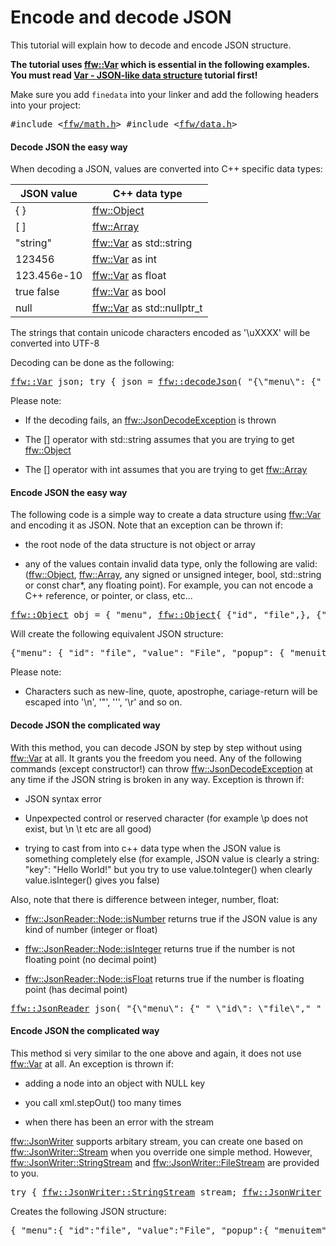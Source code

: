 Encode and decode JSON
=================

This tutorial will explain how to decode and encode JSON structure.

**The tutorial uses [ffw::Var](ffw_Var.html) which is essential in the following examples. You must read [Var - JSON-like data structure](md_doc_markdown_tutorial-var.html) tutorial first!**

Make sure you add `finedata` into your linker and add the following headers into your project:


<pre><div class="lang-cpp" style="white-space: nowrap;"><span class="hljs-meta-keyword">#include &lt;<a href="">ffw/math.h</a>&gt;</span><span class="hljs-normal"></span>
<span class="hljs-normal"></span><span class="hljs-meta-keyword">#include &lt;<a href="">ffw/data.h</a>&gt;</span>
</div></pre>



#### Decode JSON the easy way


When decoding a JSON, values are converted into C++ specific data types:


| JSON value | C++ data type   |
|------|------|
| { } | [ffw::Object](ffw_Object.html)  |
| [ ] | [ffw::Array](ffw_Array.html)  |
| "string" | [ffw::Var](ffw_Var.html) as std::string  |
| 123456 | [ffw::Var](ffw_Var.html) as int  |
| 123.456e-10 | [ffw::Var](ffw_Var.html) as float  |
| true false | [ffw::Var](ffw_Var.html) as bool  |
| null | [ffw::Var](ffw_Var.html) as std::nullptr_t  |


The strings that contain unicode characters encoded as '\uXXXX' will be converted into UTF-8

Decoding can be done as the following:


<pre><div class="lang-cpp" style="white-space: nowrap;"><span class="hljs-normal"><a href="ffw_Var.html">ffw::Var</a> json;</span>
<span class="hljs-normal"></span><span class="hljs-keyword">try</span><span class="hljs-normal"> &#123;</span>
<span class="hljs-normal">  json = <a href="ffw.html#6d044655">ffw::decodeJson</a>(</span>
<span class="hljs-normal">    </span><span class="hljs-string">"&#123;\"menu\": &#123;"</span><span class="hljs-normal"></span>
<span class="hljs-normal">    </span><span class="hljs-string">"  \"id\": \"file\","</span><span class="hljs-normal"></span>
<span class="hljs-normal">    </span><span class="hljs-string">"  \"value\": \"File\","</span><span class="hljs-normal"></span>
<span class="hljs-normal">    </span><span class="hljs-string">"  \"popup\": &#123;"</span><span class="hljs-normal"></span>
<span class="hljs-normal">    </span><span class="hljs-string">"     \"menuitem\": ["</span><span class="hljs-normal"></span>
<span class="hljs-normal">    </span><span class="hljs-string">"       &#123;\"value\": \"New\", \"onclick\": \"CreateNewDoc()\"&#125;,"</span><span class="hljs-normal"></span>
<span class="hljs-normal">    </span><span class="hljs-string">"       &#123;\"value\": \"Open\", \"onclick\": \"OpenDoc()\"&#125;,"</span><span class="hljs-normal"></span>
<span class="hljs-normal">    </span><span class="hljs-string">"       &#123;\"value\": \"Close\", \"onclick\": \"CloseDoc()\"&#125;"</span><span class="hljs-normal"></span>
<span class="hljs-normal">    </span><span class="hljs-string">"     ]"</span><span class="hljs-normal"></span>
<span class="hljs-normal">    </span><span class="hljs-string">"  &#125;"</span><span class="hljs-normal"></span>
<span class="hljs-normal">    </span><span class="hljs-string">"&#125;&#125;"</span><span class="hljs-normal"></span>
<span class="hljs-normal">  );</span>
<span class="hljs-normal">&#125; </span><span class="hljs-keyword">catch</span><span class="hljs-normal"> (<a href="ffw_JsonDecodeException.html">ffw::JsonDecodeException</a>&amp; e)&#123;</span>
<span class="hljs-normal">  std::cerr &lt;&lt; </span><span class="hljs-string">"Error while decoding JSON: "</span><span class="hljs-normal"> &lt;&lt; e.what() &lt;&lt; std::endl;</span>
<span class="hljs-normal">  </span><span class="hljs-keyword">return</span><span class="hljs-normal">;</span>
<span class="hljs-normal">&#125;</span>
<span class="hljs-normal"></span>
<span class="hljs-normal"></span><span class="hljs-keyword">try</span><span class="hljs-normal"> &#123;</span>
<span class="hljs-normal">  </span><span class="hljs-comment">// Check if the root element is an object</span><span class="hljs-normal"></span>
<span class="hljs-normal">  std::cout &lt;&lt; json.<a href="ffw_Var.html#2e070581">is</a>&lt;<a href="ffw_Object.html">ffw::Object</a>&gt;() &lt;&lt; std::endl;</span>
<span class="hljs-normal">  </span><span class="hljs-comment">// Prints: "1"</span><span class="hljs-normal"></span>
<span class="hljs-normal"></span>
<span class="hljs-normal">  </span><span class="hljs-comment">// Access key (returns a reference)</span><span class="hljs-normal"></span>
<span class="hljs-normal">  std::cout &lt;&lt; json[</span><span class="hljs-string">"menu"</span><span class="hljs-normal">][</span><span class="hljs-string">"id"</span><span class="hljs-normal">].<a href="ffw_Var.html#1be6ba0e">getAs</a>&lt;std::string&gt;() &lt;&lt; std::endl;</span>
<span class="hljs-normal">  </span><span class="hljs-comment">// Prints: "file"</span><span class="hljs-normal"></span>
<span class="hljs-normal"></span>
<span class="hljs-normal">  </span><span class="hljs-comment">// Exactly same as above, but returns a copy instead</span><span class="hljs-normal"></span>
<span class="hljs-normal">  std::cout &lt;&lt; json[</span><span class="hljs-string">"menu"</span><span class="hljs-normal">][</span><span class="hljs-string">"id"</span><span class="hljs-normal">].<a href="ffw_Var.html#1804ed51">toString</a>() &lt;&lt; std::endl;</span>
<span class="hljs-normal"></span>
<span class="hljs-normal">  </span><span class="hljs-comment">// Exactly same as above:</span><span class="hljs-normal"></span>
<span class="hljs-normal">  std::cout &lt;&lt; json.<a href="ffw_Var.html#1be6ba0e">getAs</a>&lt;<a href="ffw_Object.html">ffw::Object</a>&gt;()[</span><span class="hljs-string">"menu"</span><span class="hljs-normal">].getAs&lt;ffw::Object&gt;()[</span><span class="hljs-string">"id"</span><span class="hljs-normal">].toString() &lt;&lt; std::endl;</span>
<span class="hljs-normal">  </span><span class="hljs-comment">// In the previous example, using ["key"] on ffw::Var </span><span class="hljs-normal"></span>
<span class="hljs-normal">  </span><span class="hljs-comment">// will automatically call getAs&lt;ffw::Object&gt;()</span><span class="hljs-normal"></span>
<span class="hljs-normal">  </span><span class="hljs-comment">// Also, using [integer] on ffw::Var will do the same but will cast to ffw::Array</span><span class="hljs-normal"></span>
<span class="hljs-normal"></span>
<span class="hljs-normal">  </span><span class="hljs-comment">// Access a chain of keys</span><span class="hljs-normal"></span>
<span class="hljs-normal">  std::cout &lt;&lt; json[</span><span class="hljs-string">"menu"</span><span class="hljs-normal">][</span><span class="hljs-string">"popup"</span><span class="hljs-normal">][</span><span class="hljs-string">"menuitem"</span><span class="hljs-normal">][2][</span><span class="hljs-string">"value"</span><span class="hljs-normal">].<a href="ffw_Var.html#1be6ba0e">getAs</a>&lt;std::string&gt;() &lt;&lt; std::endl;</span>
<span class="hljs-normal">  </span><span class="hljs-comment">// Prints: "Close"</span><span class="hljs-normal"></span>
<span class="hljs-normal"></span>
<span class="hljs-normal">  </span><span class="hljs-comment">// Check if a specific value is array (can be used to detect int, float, etc...)</span><span class="hljs-normal"></span>
<span class="hljs-normal">  std::cout &lt;&lt; json[</span><span class="hljs-string">"menu"</span><span class="hljs-normal">][</span><span class="hljs-string">"popup"</span><span class="hljs-normal">][</span><span class="hljs-string">"menuitem"</span><span class="hljs-normal">].<a href="ffw_Var.html#2e070581">is</a>&lt;<a href="ffw_Array.html">ffw::Array</a>&gt;() &lt;&lt; std::endl;</span>
<span class="hljs-normal">  </span><span class="hljs-comment">// Prints: "1"</span><span class="hljs-normal"></span>
<span class="hljs-normal"></span>
<span class="hljs-normal">  </span><span class="hljs-comment">// Get a reference for easier access</span><span class="hljs-normal"></span>
<span class="hljs-normal">  <a href="ffw_Array.html">ffw::Array</a>&amp; arr = json[</span><span class="hljs-string">"menu"</span><span class="hljs-normal">][</span><span class="hljs-string">"popup"</span><span class="hljs-normal">][</span><span class="hljs-string">"menuitem"</span><span class="hljs-normal">].<a href="ffw_Var.html#1be6ba0e">getAs</a>&lt;<a href="ffw_Array.html">ffw::Array</a>&gt;();</span>
<span class="hljs-normal">  </span><span class="hljs-comment">// Would throw std::bad_cast if the menuitem is an object instead</span><span class="hljs-normal"></span>
<span class="hljs-normal"></span>
<span class="hljs-normal">  </span><span class="hljs-comment">// Access a value from arr</span><span class="hljs-normal"></span>
<span class="hljs-normal">  std::cout &lt;&lt; arr[2][</span><span class="hljs-string">"value"</span><span class="hljs-normal">].getAs&lt;std::string&gt;() &lt;&lt; std::endl;</span>
<span class="hljs-normal">  </span><span class="hljs-comment">// Prints: "Close"</span><span class="hljs-normal"></span>
<span class="hljs-normal"></span>
<span class="hljs-normal">  </span><span class="hljs-comment">// Access an incorrect data type from arr</span><span class="hljs-normal"></span>
<span class="hljs-normal">  std::cout &lt;&lt; arr[2][</span><span class="hljs-string">"value"</span><span class="hljs-normal">].getAs&lt;</span><span class="hljs-title">int</span><span class="hljs-normal">&gt;() &lt;&lt; std::endl;</span>
<span class="hljs-normal">  </span><span class="hljs-comment">// Throws std::bad_cast</span><span class="hljs-normal"></span>
<span class="hljs-normal">  </span><span class="hljs-comment">// Why? because 2nd menuitem's "value" inside of &#123;"value": "Close", "onclick": "CloseDoc()"&#125;</span><span class="hljs-normal"></span>
<span class="hljs-normal">  </span><span class="hljs-comment">// is not an integer!</span><span class="hljs-normal"></span>
<span class="hljs-normal"></span>
<span class="hljs-normal">  </span><span class="hljs-comment">// To use exceptions while getting keys, use at("key")</span><span class="hljs-normal"></span>
<span class="hljs-normal">  </span><span class="hljs-comment">// Throws std::out_of_range  !!!!</span><span class="hljs-normal"></span>
<span class="hljs-normal">  std::cout &lt;&lt; json.<a href="ffw_Var.html#1be6ba0e">getAs</a>&lt;<a href="ffw_Object.html">ffw::Object</a>&gt;().at(</span><span class="hljs-string">"menu"</span><span class="hljs-normal">).getAs&lt;<a href="ffw_Object.html">ffw::Object</a>&gt;().at(</span><span class="hljs-string">"invalid"</span><span class="hljs-normal">).getAs&lt;std::string&gt;() &lt;&lt; std::endl;</span>
<span class="hljs-normal"></span>
<span class="hljs-normal">&#125; </span><span class="hljs-keyword">catch</span><span class="hljs-normal"> (std::exception&amp; e)&#123;</span>
<span class="hljs-normal">  std::cerr &lt;&lt; </span><span class="hljs-string">"Something went wrong while accessing data: "</span><span class="hljs-normal"> &lt;&lt; e.what() &lt;&lt; std::endl;</span>
<span class="hljs-normal">&#125;</span>
</div></pre>



Please note:


* If the decoding fails, an [ffw::JsonDecodeException](ffw_JsonDecodeException.html) is thrown

* The [] operator with std::string assumes that you are trying to get [ffw::Object](ffw_Object.html)

* The [] operator with int assumes that you are trying to get [ffw::Array](ffw_Array.html)




#### Encode JSON the easy way


The following code is a simple way to create a data structure using [ffw::Var](ffw_Var.html) and encoding it as JSON. Note that an exception can be thrown if:


* the root node of the data structure is not object or array

* any of the values contain invalid data type, only the following are valid: ([ffw::Object](ffw_Object.html), [ffw::Array](ffw_Array.html), any signed or unsigned integer, bool, std::string or const char*, any floating point). For example, you can not encode a C++ reference, or pointer, or class, etc...





<pre><div class="lang-cpp" style="white-space: nowrap;"><span class="hljs-normal"><a href="ffw_Object.html">ffw::Object</a> obj = &#123; </span>
<span class="hljs-normal">  </span><span class="hljs-string">"menu"</span><span class="hljs-normal">, <a href="ffw_Object.html">ffw::Object</a>&#123;</span>
<span class="hljs-normal">    &#123;</span><span class="hljs-string">"id"</span><span class="hljs-normal">, </span><span class="hljs-string">"file"</span><span class="hljs-normal">,&#125;,</span>
<span class="hljs-normal">    &#123;</span><span class="hljs-string">"value"</span><span class="hljs-normal">, </span><span class="hljs-string">"File"</span><span class="hljs-normal">,&#125;,</span>
<span class="hljs-normal">    &#123;</span><span class="hljs-string">"popup"</span><span class="hljs-normal">, <a href="ffw_Object.html">ffw::Object</a>&#123;</span>
<span class="hljs-normal">      &#123;</span><span class="hljs-string">"menuitem"</span><span class="hljs-normal">, <a href="ffw_Array.html">ffw::Array</a>&#123;</span>
<span class="hljs-normal">        <a href="ffw_Object.html">ffw::Object</a>&#123;&#123;</span><span class="hljs-string">"value"</span><span class="hljs-normal">, </span><span class="hljs-string">"New"</span><span class="hljs-normal">&#125;, &#123;</span><span class="hljs-string">"onclick"</span><span class="hljs-normal">, </span><span class="hljs-string">"CreateNewDoc()"</span><span class="hljs-normal">&#125;&#125;,</span>
<span class="hljs-normal">        <a href="ffw_Object.html">ffw::Object</a>&#123;&#123;</span><span class="hljs-string">"value"</span><span class="hljs-normal">, </span><span class="hljs-string">"Open"</span><span class="hljs-normal">&#125;, &#123;</span><span class="hljs-string">"onclick"</span><span class="hljs-normal">, </span><span class="hljs-string">"OpenDoc()"</span><span class="hljs-normal">&#125;&#125;,</span>
<span class="hljs-normal">        <a href="ffw_Object.html">ffw::Object</a>&#123;&#123;</span><span class="hljs-string">"value"</span><span class="hljs-normal">, </span><span class="hljs-string">"Close"</span><span class="hljs-normal">&#125;, &#123;</span><span class="hljs-string">"onclick"</span><span class="hljs-normal">, </span><span class="hljs-string">"CloseDoc()"</span><span class="hljs-normal">&#125;&#125;</span>
<span class="hljs-normal">      &#125;&#125;,</span>
<span class="hljs-normal">    &#125;&#125;,</span>
<span class="hljs-normal">  &#125; </span>
<span class="hljs-normal">&#125;;</span>
<span class="hljs-normal"></span>
<span class="hljs-normal"></span><span class="hljs-keyword">try</span><span class="hljs-normal"> &#123;</span>
<span class="hljs-normal">  std::string str = <a href="ffw.html#3b2e9a26">ffw::encodeJson</a>(obj, </span><span class="hljs-string">"    "</span><span class="hljs-normal">, </span><span class="hljs-keyword">false</span><span class="hljs-normal">);</span>
<span class="hljs-normal">  </span><span class="hljs-comment">// If you wish to create compact JSON (no new lines, no indent)</span><span class="hljs-normal"></span>
<span class="hljs-normal">  </span><span class="hljs-comment">// pass NULL as a second parameter!</span><span class="hljs-normal"></span>
<span class="hljs-normal">  </span><span class="hljs-comment">// To escape UTF-8 into unicode \uXXXX symbols, pass 'true'</span><span class="hljs-normal"></span>
<span class="hljs-normal">  </span><span class="hljs-comment">// as a third parameter</span><span class="hljs-normal"></span>
<span class="hljs-normal"></span>
<span class="hljs-normal">&#125; </span><span class="hljs-keyword">catch</span><span class="hljs-normal"> (<a href="ffw_JsonEncodeException.html">ffw::JsonEncodeException</a>&amp; e)&#123;</span>
<span class="hljs-normal">  std::cerr &lt;&lt; </span><span class="hljs-string">"Something went wrong: "</span><span class="hljs-normal"> &lt;&lt; e.what() &lt;&lt; std::endl;</span>
<span class="hljs-normal">  </span><span class="hljs-keyword">return</span><span class="hljs-normal">;</span>
<span class="hljs-normal">&#125;</span>
<span class="hljs-normal"></span><span class="hljs-comment">// To encode JSON in more compact way (no indent, no new lines) </span><span class="hljs-normal"></span>
<span class="hljs-normal"></span><span class="hljs-comment">// replace second parameter with NULL</span>
</div></pre>



Will create the following equivalent JSON structure:


<pre><div class="lang-cpp" style="white-space: nowrap;"><span class="hljs-normal">&#123;"menu": &#123;</span>
<span class="hljs-normal">  "id": "file",</span>
<span class="hljs-normal">  "value": "File",</span>
<span class="hljs-normal">  "popup": &#123;</span>
<span class="hljs-normal">    "menuitem": [</span>
<span class="hljs-normal">      &#123;"value": "New", "onclick": "CreateNewDoc()"&#125;,</span>
<span class="hljs-normal">      &#123;"value": "Open", "onclick": "OpenDoc()"&#125;,</span>
<span class="hljs-normal">      &#123;"value": "Close", "onclick": "CloseDoc()"&#125;</span>
<span class="hljs-normal">    ]</span>
<span class="hljs-normal">  &#125;</span>
<span class="hljs-normal">&#125;&#125;</span>
</div></pre>



Please note:


* Characters such as new-line, quote, apostrophe, cariage-return will be escaped into '\n', '\"', '\'', '\r' and so on.




#### Decode JSON the complicated way


With this method, you can decode JSON by step by step without using [ffw::Var](ffw_Var.html) at all. It grants you the freedom you need. Any of the following commands (except constructor!) can throw [ffw::JsonDecodeException](ffw_JsonDecodeException.html) at any time if the JSON string is broken in any way. Exception is thrown if:


* JSON syntax error

* Unpexpected control or reserved character (for example \p does not exist, but \n \t etc are all good)

* trying to cast from into c++ data type when the JSON value is something completely else (for example, JSON value is clearly a string: "key": "Hello World!" but you try to use value.toInteger() when clearly value.isInteger() gives you false)




Also, note that there is difference between integer, number, float:


* [ffw::JsonReader::Node::isNumber](ffw_JsonReader_Node.html#16955881) returns true if the JSON value is any kind of number (integer or float)

* [ffw::JsonReader::Node::isInteger](ffw_JsonReader_Node.html#4619b816) returns true if the number is not floating point (no decimal point)

* [ffw::JsonReader::Node::isFloat](ffw_JsonReader_Node.html#e80ad8c5) returns true if the number is floating point (has decimal point)





<pre><div class="lang-cpp" style="white-space: nowrap;"><span class="hljs-normal"><a href="ffw_JsonReader.html">ffw::JsonReader</a> json(</span>
<span class="hljs-normal">  </span><span class="hljs-string">"&#123;\"menu\": &#123;"</span><span class="hljs-normal"></span>
<span class="hljs-normal">  </span><span class="hljs-string">"  \"id\": \"file\","</span><span class="hljs-normal"></span>
<span class="hljs-normal">  </span><span class="hljs-string">"  \"value\": \"File\","</span><span class="hljs-normal"></span>
<span class="hljs-normal">  </span><span class="hljs-string">"  \"popup\": &#123;"</span><span class="hljs-normal"></span>
<span class="hljs-normal">  </span><span class="hljs-string">"   \"menuitem\": ["</span><span class="hljs-normal"></span>
<span class="hljs-normal">  </span><span class="hljs-string">"     &#123;\"value\": \"New\", \"onclick\": \"CreateNewDoc()\"&#125;,"</span><span class="hljs-normal"></span>
<span class="hljs-normal">  </span><span class="hljs-string">"     &#123;\"value\": \"Open\", \"onclick\": \"OpenDoc()\"&#125;,"</span><span class="hljs-normal"></span>
<span class="hljs-normal">  </span><span class="hljs-string">"     &#123;\"value\": \"Close\", \"onclick\": \"CloseDoc()\"&#125;"</span><span class="hljs-normal"></span>
<span class="hljs-normal">  </span><span class="hljs-string">"   ]"</span><span class="hljs-normal"></span>
<span class="hljs-normal">  </span><span class="hljs-string">"  &#125;"</span><span class="hljs-normal"></span>
<span class="hljs-normal">  </span><span class="hljs-string">"&#125;&#125;"</span><span class="hljs-normal"></span>
<span class="hljs-normal">);</span>
<span class="hljs-normal"></span>
<span class="hljs-normal"></span><span class="hljs-keyword">try</span><span class="hljs-normal"> &#123;</span>
<span class="hljs-normal">  <a href="ffw_JsonReader_Node.html">ffw::JsonReader::Node</a> value, key;</span>
<span class="hljs-normal"></span>
<span class="hljs-normal">  </span><span class="hljs-comment">// Find next available child node, in this case the root element</span><span class="hljs-normal"></span>
<span class="hljs-normal">  json.getNext(&amp;value, &amp;key);</span>
<span class="hljs-normal">  </span><span class="hljs-comment">// key remains unmodified as the root node has no key, only a value: &#123;&#125;</span><span class="hljs-normal"></span>
<span class="hljs-normal"></span>
<span class="hljs-normal">  </span><span class="hljs-comment">// Go inside the root node</span><span class="hljs-normal"></span>
<span class="hljs-normal">  json.stepInto(&amp;value);</span>
<span class="hljs-normal">  json.getCurrentType(); </span><span class="hljs-comment">// Returns ffw::JsonReader::Type::OBJECT</span><span class="hljs-normal"></span>
<span class="hljs-normal"></span>
<span class="hljs-normal">  </span><span class="hljs-comment">// Find "menu" node</span><span class="hljs-normal"></span>
<span class="hljs-normal">  json.getNext(&amp;value, &amp;key);</span>
<span class="hljs-normal">  std::cout &lt;&lt; key.<a href="ffw_JsonReader_Node.html#f75e334c">toString</a>() &lt;&lt; std::endl; </span><span class="hljs-comment">// Prints: "menu"</span><span class="hljs-normal"></span>
<span class="hljs-normal">  value.<a href="ffw_JsonReader_Node.html#d5879ab6">isObject</a>(); </span><span class="hljs-comment">// Returns true</span><span class="hljs-normal"></span>
<span class="hljs-normal"></span>
<span class="hljs-normal">  </span><span class="hljs-comment">// Go inside the "menu" node</span><span class="hljs-normal"></span>
<span class="hljs-normal">  json.stepInto(&amp;value);</span>
<span class="hljs-normal">  json.getCurrentType(); </span><span class="hljs-comment">// Returns ffw::JsonReader::Type::OBJECT</span><span class="hljs-normal"></span>
<span class="hljs-normal"></span>
<span class="hljs-normal">  </span><span class="hljs-comment">// Find "id" node</span><span class="hljs-normal"></span>
<span class="hljs-normal">  json.getNext(&amp;value, &amp;key);</span>
<span class="hljs-normal">  std::cout &lt;&lt; key.<a href="ffw_JsonReader_Node.html#f75e334c">toString</a>() &lt;&lt; std::endl; </span><span class="hljs-comment">// Prints: "id"</span><span class="hljs-normal"></span>
<span class="hljs-normal">  value.<a href="ffw_JsonReader_Node.html#3f512abf">isString</a>(); </span><span class="hljs-comment">// Returns true</span><span class="hljs-normal"></span>
<span class="hljs-normal">  value.<a href="ffw_JsonReader_Node.html#4619b816">isInteger</a>(); </span><span class="hljs-comment">// Returns false</span><span class="hljs-normal"></span>
<span class="hljs-normal"></span>
<span class="hljs-normal">  </span><span class="hljs-comment">// Find "value"</span><span class="hljs-normal"></span>
<span class="hljs-normal">  json.getNext(&amp;value, &amp;key);</span>
<span class="hljs-normal">  std::cout &lt;&lt; key.<a href="ffw_JsonReader_Node.html#f75e334c">toString</a>() &lt;&lt; std::endl; </span><span class="hljs-comment">// Prints: "value"</span><span class="hljs-normal"></span>
<span class="hljs-normal"></span>
<span class="hljs-normal">  </span><span class="hljs-comment">// Find "popup"</span><span class="hljs-normal"></span>
<span class="hljs-normal">  json.getNext(&amp;value, &amp;key);</span>
<span class="hljs-normal">  std::cout &lt;&lt; key.<a href="ffw_JsonReader_Node.html#f75e334c">toString</a>() &lt;&lt; std::endl; </span><span class="hljs-comment">// Prints: "popup"</span><span class="hljs-normal"></span>
<span class="hljs-normal"></span>
<span class="hljs-normal">  </span><span class="hljs-comment">// No next node... Returns FALSE!</span><span class="hljs-normal"></span>
<span class="hljs-normal">  </span><span class="hljs-comment">// The value and key remains unmodified</span><span class="hljs-normal"></span>
<span class="hljs-normal">  json.getNext(&amp;value, &amp;key);</span>
<span class="hljs-normal"></span>
<span class="hljs-normal">  </span><span class="hljs-comment">// Step inside of "popup"</span><span class="hljs-normal"></span>
<span class="hljs-normal">  json.stepInto(&amp;value);</span>
<span class="hljs-normal">  json.getCurrentType(); </span><span class="hljs-comment">// Returns ffw::JsonReader::Type::OBJECT</span><span class="hljs-normal"></span>
<span class="hljs-normal"></span>
<span class="hljs-normal">  </span><span class="hljs-comment">// Find "menuitem"</span><span class="hljs-normal"></span>
<span class="hljs-normal">  json.getNext(&amp;value, &amp;key);</span>
<span class="hljs-normal">  std::cout &lt;&lt; key.<a href="ffw_JsonReader_Node.html#f75e334c">toString</a>() &lt;&lt; std::endl; </span><span class="hljs-comment">// Prints: "menuitem"</span><span class="hljs-normal"></span>
<span class="hljs-normal">  value.<a href="ffw_JsonReader_Node.html#03fb5cbc">isArray</a>(); </span><span class="hljs-comment">// Returns true</span><span class="hljs-normal"></span>
<span class="hljs-normal"></span>
<span class="hljs-normal">  </span><span class="hljs-comment">// Step inside of "menuitem"</span><span class="hljs-normal"></span>
<span class="hljs-normal">  json.stepInto(&amp;value);</span>
<span class="hljs-normal">  json.getCurrentType(); </span><span class="hljs-comment">// Returns ffw::JsonReader::Type::ARRAY</span><span class="hljs-normal"></span>
<span class="hljs-normal"></span>
<span class="hljs-normal">  </span><span class="hljs-comment">// Get next available node</span><span class="hljs-normal"></span>
<span class="hljs-normal">  </span><span class="hljs-comment">// Becuase we are inside of an array, the key remains unmodified!</span><span class="hljs-normal"></span>
<span class="hljs-normal">  json.getNext(&amp;value, &amp;key);</span>
<span class="hljs-normal">  </span><span class="hljs-comment">// json.getNext(&amp;value, NULL); // You can pass NULL as a second parameter</span><span class="hljs-normal"></span>
<span class="hljs-normal"></span>
<span class="hljs-normal">  </span><span class="hljs-comment">// Step inside the first node</span><span class="hljs-normal"></span>
<span class="hljs-normal">  json.stepInto(&amp;value);</span>
<span class="hljs-normal">  json.getCurrentType(); </span><span class="hljs-comment">// Returns ffw::JsonReader::Type::OBJECT</span><span class="hljs-normal"></span>
<span class="hljs-normal"></span>
<span class="hljs-normal">  </span><span class="hljs-comment">// Find first value, in this case it is "value"</span><span class="hljs-normal"></span>
<span class="hljs-normal">  json.getNext(&amp;value, &amp;key);</span>
<span class="hljs-normal">  std::cout &lt;&lt; key.<a href="ffw_JsonReader_Node.html#f75e334c">toString</a>() &lt;&lt; std::endl; </span><span class="hljs-comment">// Prints: "value"</span><span class="hljs-normal"></span>
<span class="hljs-normal">  value.<a href="ffw_JsonReader_Node.html#3f512abf">isString</a>(); </span><span class="hljs-comment">// Returns true</span><span class="hljs-normal"></span>
<span class="hljs-normal">  std::cout &lt;&lt; value.<a href="ffw_JsonReader_Node.html#f75e334c">toString</a>() &lt;&lt; std::endl; </span><span class="hljs-comment">// Prints: "New"</span><span class="hljs-normal"></span>
<span class="hljs-normal"></span>
<span class="hljs-normal">  </span><span class="hljs-comment">// Go back one level up...</span><span class="hljs-normal"></span>
<span class="hljs-normal">  json.stepOut();</span>
<span class="hljs-normal">  </span><span class="hljs-comment">// We are back inside of "menuitem" array</span><span class="hljs-normal"></span>
<span class="hljs-normal">  </span><span class="hljs-comment">// The next call of getNext() will return value </span><span class="hljs-normal"></span>
<span class="hljs-normal">  </span><span class="hljs-comment">// pointing to &#123;"value": "Open", "onclick": "OpenDoc()"&#125;</span><span class="hljs-normal"></span>
<span class="hljs-normal">  </span><span class="hljs-comment">// Calling the getNext() would then return the last object in the array.</span><span class="hljs-normal"></span>
<span class="hljs-normal">  </span><span class="hljs-comment">// If you call it once more time, it will return false as there is nothing left.</span><span class="hljs-normal"></span>
<span class="hljs-normal">  </span><span class="hljs-comment">// You can then use json.stepOut() to get back to the "popup" node.</span><span class="hljs-normal"></span>
<span class="hljs-normal">&#125; </span><span class="hljs-keyword">catch</span><span class="hljs-normal"> (<a href="ffw_JsonDecodeException.html">ffw::JsonDecodeException</a>&amp; e)&#123;</span>
<span class="hljs-normal">  std::cerr &lt;&lt; </span><span class="hljs-string">"Something went wrong: "</span><span class="hljs-normal"> &lt;&lt; e.what() &lt;&lt; std::endl;</span>
<span class="hljs-normal">&#125;</span>
</div></pre>



#### Encode JSON the complicated way


This method si very similar to the one above and again, it does not use [ffw::Var](ffw_Var.html) at all. An exception is thrown if:


* adding a node into an object with NULL key

* you call xml.stepOut() too many times

* when there has been an error with the stream




[ffw::JsonWriter](ffw_JsonWriter.html) supports arbitary stream, you can create one based on [ffw::JsonWriter::Stream](ffw_JsonWriter_Stream.html) when you override one simple method. However, [ffw::JsonWriter::StringStream](ffw_JsonWriter_StringStream.html) and [ffw::JsonWriter::FileStream](ffw_JsonWriter_FileStream.html) are provided to you.


<pre><div class="lang-cpp" style="white-space: nowrap;"><span class="hljs-keyword">try</span><span class="hljs-normal"> &#123;</span>
<span class="hljs-normal">  <a href="ffw_JsonWriter_StringStream.html">ffw::JsonWriter::StringStream</a> stream;</span>
<span class="hljs-normal">  <a href="ffw_JsonWriter.html">ffw::JsonWriter</a> json(&amp;stream, </span><span class="hljs-string">"    "</span><span class="hljs-normal">, </span><span class="hljs-keyword">false</span><span class="hljs-normal">);</span>
<span class="hljs-normal">  </span><span class="hljs-comment">// If you wish to create compact JSON (no new lines, no indent)</span><span class="hljs-normal"></span>
<span class="hljs-normal">  </span><span class="hljs-comment">// pass NULL as a second parameter!</span><span class="hljs-normal"></span>
<span class="hljs-normal">  </span><span class="hljs-comment">// To escape UTF-8 into unicode \uXXXX symbols, pass 'true'</span><span class="hljs-normal"></span>
<span class="hljs-normal">  </span><span class="hljs-comment">// as a third parameter</span><span class="hljs-normal"></span>
<span class="hljs-normal"></span>
<span class="hljs-normal">  </span><span class="hljs-comment">// The root object, has no key!</span><span class="hljs-normal"></span>
<span class="hljs-normal">  json.addObject(NULL);</span>
<span class="hljs-normal"></span>
<span class="hljs-normal">  </span><span class="hljs-comment">// Add menu object</span><span class="hljs-normal"></span>
<span class="hljs-normal">  json.addObject(</span><span class="hljs-string">"menu"</span><span class="hljs-normal">);</span>
<span class="hljs-normal">  json.addString(</span><span class="hljs-string">"file"</span><span class="hljs-normal">, </span><span class="hljs-string">"id"</span><span class="hljs-normal">);</span>
<span class="hljs-normal">  json.addString(</span><span class="hljs-string">"File"</span><span class="hljs-normal">, </span><span class="hljs-string">"value"</span><span class="hljs-normal">);</span>
<span class="hljs-normal"></span>
<span class="hljs-normal">  </span><span class="hljs-comment">// Add popup object</span><span class="hljs-normal"></span>
<span class="hljs-normal">  json.addObject(</span><span class="hljs-string">"popup"</span><span class="hljs-normal">);</span>
<span class="hljs-normal"></span>
<span class="hljs-normal">  </span><span class="hljs-comment">// Add menuitem array</span><span class="hljs-normal"></span>
<span class="hljs-normal">  json.addArray(</span><span class="hljs-string">"menuitem"</span><span class="hljs-normal">);</span>
<span class="hljs-normal"></span>
<span class="hljs-normal">  </span><span class="hljs-comment">// Add first object</span><span class="hljs-normal"></span>
<span class="hljs-normal">  json.addObject(NULL); </span><span class="hljs-comment">// Key is being ignored inside of array</span><span class="hljs-normal"></span>
<span class="hljs-normal">  json.addString(</span><span class="hljs-string">"New"</span><span class="hljs-normal">, </span><span class="hljs-string">"value"</span><span class="hljs-normal">);</span>
<span class="hljs-normal">  json.addString(</span><span class="hljs-string">"CreateNewDoc()"</span><span class="hljs-normal">, </span><span class="hljs-string">"onclick"</span><span class="hljs-normal">);</span>
<span class="hljs-normal">  json.stepOut(); </span><span class="hljs-comment">// Finish object</span><span class="hljs-normal"></span>
<span class="hljs-normal"></span>
<span class="hljs-normal">  </span><span class="hljs-comment">// Add second object</span><span class="hljs-normal"></span>
<span class="hljs-normal">  json.addObject(NULL); </span><span class="hljs-comment">// Key is being ignored inside of array</span><span class="hljs-normal"></span>
<span class="hljs-normal">  json.addString(</span><span class="hljs-string">"Open"</span><span class="hljs-normal">, </span><span class="hljs-string">"value"</span><span class="hljs-normal">);</span>
<span class="hljs-normal">  json.addString(</span><span class="hljs-string">"OpenDoc()"</span><span class="hljs-normal">, </span><span class="hljs-string">"onclick"</span><span class="hljs-normal">);</span>
<span class="hljs-normal">  json.stepOut(); </span><span class="hljs-comment">// Finish object</span><span class="hljs-normal"></span>
<span class="hljs-normal"></span>
<span class="hljs-normal">  </span><span class="hljs-comment">// Add third object</span><span class="hljs-normal"></span>
<span class="hljs-normal">  json.addObject(NULL); </span><span class="hljs-comment">// Key is being ignored inside of array</span><span class="hljs-normal"></span>
<span class="hljs-normal">  json.addString(</span><span class="hljs-string">"Close"</span><span class="hljs-normal">, </span><span class="hljs-string">"value"</span><span class="hljs-normal">);</span>
<span class="hljs-normal">  json.addString(</span><span class="hljs-string">"CloseDoc()"</span><span class="hljs-normal">, </span><span class="hljs-string">"onclick"</span><span class="hljs-normal">);</span>
<span class="hljs-normal">  json.stepOut(); </span><span class="hljs-comment">// Finish object</span><span class="hljs-normal"></span>
<span class="hljs-normal"></span>
<span class="hljs-normal">  </span><span class="hljs-comment">// To properly finish decoding, we have to step back up to the root!</span><span class="hljs-normal"></span>
<span class="hljs-normal">  </span><span class="hljs-comment">// Otherwise the output would be invalid!</span><span class="hljs-normal"></span>
<span class="hljs-normal">  json.stepOut(); </span><span class="hljs-comment">// We are back at the "menuitem" array, close it</span><span class="hljs-normal"></span>
<span class="hljs-normal">  json.stepOut(); </span><span class="hljs-comment">// We are back at the "popup" object, close it</span><span class="hljs-normal"></span>
<span class="hljs-normal">  json.stepOut(); </span><span class="hljs-comment">// We are back at the "menu" object, close it</span><span class="hljs-normal"></span>
<span class="hljs-normal">  json.stepOut(); </span><span class="hljs-comment">// We are back at the the root, close it</span><span class="hljs-normal"></span>
<span class="hljs-normal">  </span><span class="hljs-comment">// We are done!</span><span class="hljs-normal"></span>
<span class="hljs-normal"></span>
<span class="hljs-normal">  </span><span class="hljs-comment">// Any further call to json.stepOut() would result in exception</span><span class="hljs-normal"></span>
<span class="hljs-normal"></span>
<span class="hljs-normal">  std::cout &lt;&lt; stream.<a href="ffw_JsonWriter_StringStream.html#b0bf021d">get</a>() &lt;&lt; std::endl;</span>
<span class="hljs-normal">&#125; </span><span class="hljs-keyword">catch</span><span class="hljs-normal"> (<a href="ffw_JsonEncodeException.html">ffw::JsonEncodeException</a>&amp; e)&#123;</span>
<span class="hljs-normal">  std::cerr &lt;&lt; </span><span class="hljs-string">"Something went wrong: "</span><span class="hljs-normal"> &lt;&lt; e.what() &lt;&lt; std::endl;</span>
<span class="hljs-normal">&#125;</span>
</div></pre>



Creates the following JSON structure:


<pre><div class="lang-cpp" style="white-space: nowrap;"><span class="hljs-normal">&#123;</span>
<span class="hljs-normal">    "menu":&#123;</span>
<span class="hljs-normal">        "id":"file",</span>
<span class="hljs-normal">        "value":"File",</span>
<span class="hljs-normal">        "popup":&#123;</span>
<span class="hljs-normal">            "menuitem":[</span>
<span class="hljs-normal">                &#123;</span>
<span class="hljs-normal">                    "value":"New",</span>
<span class="hljs-normal">                    "onclick":"CreateNewDoc()"</span>
<span class="hljs-normal">                &#125;,</span>
<span class="hljs-normal">                &#123;</span>
<span class="hljs-normal">                    "value":"Open",</span>
<span class="hljs-normal">                    "onclick":"OpenDoc()"</span>
<span class="hljs-normal">                &#125;,</span>
<span class="hljs-normal">                &#123;</span>
<span class="hljs-normal">                    "value":"Close",</span>
<span class="hljs-normal">                    "onclick":"CloseDoc()"</span>
<span class="hljs-normal">                &#125;</span>
<span class="hljs-normal">            ]</span>
<span class="hljs-normal">        &#125;</span>
<span class="hljs-normal">    &#125;</span>
<span class="hljs-normal">&#125;</span>
</div></pre>

 

